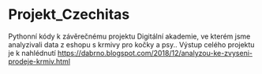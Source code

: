 # Projekt_Czechitas
Pythonní kódy k závěrečnému projektu Digitální akademie, ve kterém jsme analyzivali data z eshopu s krmivy pro kočky a psy.. Výstup celého projektu je k nahlédnutí https://dabrno.blogspot.com/2018/12/analyzou-ke-zvyseni-prodeje-krmiv.html
